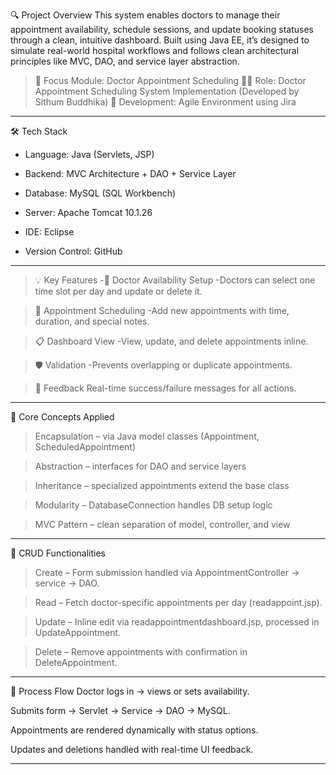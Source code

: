 🔍 Project Overview
This system enables doctors to manage their appointment availability, schedule sessions, and update booking statuses through a clean, intuitive dashboard. Built using Java EE, it’s designed to simulate real-world hospital workflows and follows clean architectural principles like MVC, DAO, and service layer abstraction.

> 🎯 Focus Module: Doctor Appointment Scheduling
> 👨‍⚕️ Role: Doctor Appointment Scheduling System Implementation (Developed by Sithum Buddhika)
> 📅 Development: Agile Environment using Jira

-----------------------------

🛠️ Tech Stack
- Language: Java (Servlets, JSP)

- Backend: MVC Architecture + DAO + Service Layer

- Database: MySQL (SQL Workbench)

- Server: Apache Tomcat 10.1.26

- IDE: Eclipse

- Version Control: GitHub

-----------------------------

>💡 Key Features
-📅 Doctor Availability Setup
-Doctors can select one time slot per day and update or delete it.

>📝 Appointment Scheduling
-Add new appointments with time, duration, and special notes.

>📋 Dashboard View
-View, update, and delete appointments inline.

>🛡️ Validation
-Prevents overlapping or duplicate appointments.

>💬 Feedback
Real-time success/failure messages for all actions.

-----------------------------

🧠 Core Concepts Applied
> Encapsulation – via Java model classes (Appointment, ScheduledAppointment)

> Abstraction – interfaces for DAO and service layers

> Inheritance – specialized appointments extend the base class

> Modularity – DatabaseConnection handles DB setup logic

> MVC Pattern – clean separation of model, controller, and view

-----------------------------

🔁 CRUD Functionalities

> Create – Form submission handled via AppointmentController → service → DAO.

> Read – Fetch doctor-specific appointments per day (readappoint.jsp).

> Update – Inline edit via readappointmentdashboard.jsp, processed in UpdateAppointment.

> Delete – Remove appointments with confirmation in DeleteAppointment.

-----------------------------

🔄 Process Flow
Doctor logs in → views or sets availability.

Submits form → Servlet → Service → DAO → MySQL.

Appointments are rendered dynamically with status options.

Updates and deletions handled with real-time UI feedback.

-----------------------------
